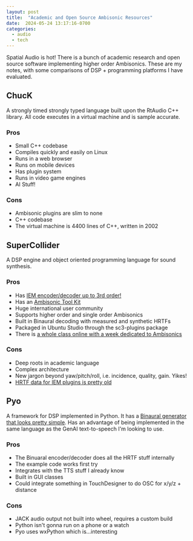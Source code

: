```yaml
---
layout: post
title:  "Academic and Open Source Ambisonic Resources"
date:  2024-05-24 13:17:16-0700
categories: 
  - audio
  - tech
---
```


Spatial Audio is hot! There is a bunch of academic research and open source software implementing higher order Ambisonics. These are my notes, with some comparisons of DSP + programming platforms I have evaluated.

## ChucK

A strongly timed strongly typed language built upon the RtAudio C++ library. All code executes in a virtual machine and is sample accurate.

### Pros

* Small C++ codebase
* Compiles quickly and easily on Linux
* Runs in a web browser
* Runs on mobile devices
* Has plugin system
* Runs in video game engines
* AI Stuff!

### Cons

* Ambisonic plugins are slim to none
* C++ codebase
* The virtual machine is 4400 lines of C++, written in 2002

## SuperCollider

A DSP engine and object oriented programming language for sound synthesis.

### Pros

* Has [IEM encoder/decoder up to 3rd order!](https://github.com/supercollider-quarks/AmbIEM)
* Has an [Ambisonic Tool Kit](https://www.ambisonictoolkit.net/documentation/supercollider/)
* Huge international user community
* Supports higher order and single order Ambisonics
* Built in Binaural decoding with measured and synthetic HRTFs
* Packaged in Ubuntu Studio through the sc3-plugins package
* There is [a whole class online with a week dedicated to Ambisonics](https://www.youtube.com/watch?v=VvI56TnY8tA)

### Cons

* Deep roots in academic language
* Complex architecture
* New jargon beyond yaw/pitch/roll, i.e. incidence, quality, gain. Yikes!
* [HRTF data for IEM plugins is pretty old](https://sound.media.mit.edu/resources/KEMAR.html)

## Pyo

A framework for DSP implemented in Python. It has a [Binaural generator that looks pretty simple](https://belangeo.github.io/pyo/api/classes/pan.html#pyo.Binaural). Has an advantage of being implemented in the same language as the GenAI text-to-speech I'm looking to use.

### Pros

* The Binuaral encoder/decoder does all the HRTF stuff internally
* The example code works first try
* Integrates with the TTS stuff I already know
* Built in GUI classes
* Could integrate something in TouchDesigner to do OSC for x/y/z + distance

### Cons

* JACK audio output not built into wheel, requires a custom build
* Python isn't gonna run on a phone or a watch
* Pyo uses wxPython which is...interesting
